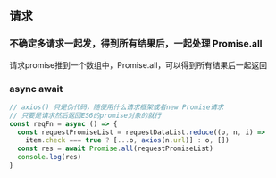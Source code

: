 ## 请求

### 不确定多请求一起发，得到所有结果后，一起处理 Promise.all

请求promise推到一个数组中，Promise.all，可以得到所有结果后一起返回

### async await

```js
// axios() 只是伪代码，随便用什么请求框架或者new Promise请求
// 只要是请求然后返回ES6的promise对象的就行
const reqFn = async () => {
  const requestPromiseList = requestDataList.reduce((o, n, i) =>
    item.check === true ? [...o, axios(n.url)] : o, [])
  const res = await Promise.all(requestPromiseList)
  console.log(res)
}
```

